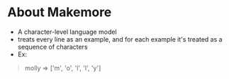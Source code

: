 # About Makemore
- A character-level language model
- treats every line as an example, and for each example it's treated as a sequence of characters
- Ex: 
> molly => ['m', 'o', 'l', 'l', 'y']

